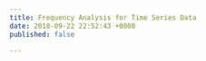 ```yaml
---
title: Frequency Analysis for Time Series Data
date: 2018-09-22 22:52:43 +0000
published: false

---
```

